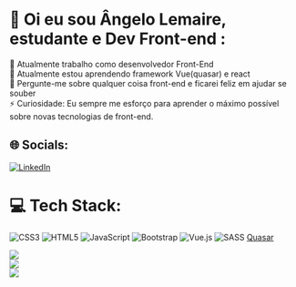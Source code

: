 # 💫 Oi eu sou Ângelo Lemaire, estudante e Dev Front-end :
🔭 Atualmente trabalho como desenvolvedor Front-End<br>🌱 Atualmente estou aprendendo framework Vue(quasar) e react<br>💬 Pergunte-me sobre qualquer coisa front-end e ficarei feliz em ajudar se souber<br>⚡ Curiosidade: Eu sempre me esforço para aprender o máximo possível sobre novas tecnologias de front-end.


## 🌐 Socials:
[![LinkedIn](https://img.shields.io/badge/LinkedIn-%230077B5.svg?logo=linkedin&logoColor=white)](https://linkedin.com/in/https://www.linkedin.com/in/%C3%A2ngelo-medeiros/) 

# 💻 Tech Stack:
![CSS3](https://img.shields.io/badge/css3-%231572B6.svg?style=for-the-badge&logo=css3&logoColor=white) ![HTML5](https://img.shields.io/badge/html5-%23E34F26.svg?style=for-the-badge&logo=html5&logoColor=white) ![JavaScript](https://img.shields.io/badge/javascript-%23323330.svg?style=for-the-badge&logo=javascript&logoColor=%23F7DF1E) ![Bootstrap](https://img.shields.io/badge/bootstrap-%23563D7C.svg?style=for-the-badge&logo=bootstrap&logoColor=white) ![Vue.js](https://img.shields.io/badge/vuejs-%2335495e.svg?style=for-the-badge&logo=vuedotjs&logoColor=%234FC08D) ![SASS](https://img.shields.io/badge/SASS-hotpink.svg?style=for-the-badge&logo=SASS&logoColor=white) [Quasar](https://img.shields.io/badge/Quasar-16B7FB?style=for-the-badge&logo=quasar&logoColor=black)

![](https://github-readme-stats.vercel.app/api?username=AngeloVitor&theme=dark&hide_border=false&include_all_commits=false&count_private=false)<br/>
![](https://github-readme-streak-stats.herokuapp.com/?user=AngeloVitor&theme=dark&hide_border=false)<br/>
![](https://github-readme-stats.vercel.app/api/top-langs/?username=AngeloVitor&theme=dark&hide_border=false&include_all_commits=false&count_private=false&layout=compact)

<!-- Proudly created with GPRM ( https://gprm.itsvg.in ) -->
